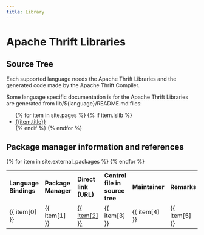 ```yaml
---
title: Library
---
```


# Apache Thrift Libraries

## Source Tree

Each supported language needs the Apache Thrift Libraries and the generated code made by the Apache Thrift Compiler.

Some language specific documentation is for the Apache Thrift Libraries are generated from lib/${language}/README.md files:

<ul>
{% for item in site.pages %}
{% if item.islib %}
  <li><a href="{{item.url}}">{{item.title}}</a></li>
{% endif %}
{% endfor %}
</ul>

## Package manager information and references

<!-- place table outside filter/endfilter -->
<div class="packages">
    <table class="table table-bordered table-striped">
        <tbody>
        <tr>
            <td><b>Language Bindings</b></td>
            <td><b>Package Manager</b></td>
            <td><b>Direct link (URL)</b></td>
            <td><b>Control file in source tree</b></td>
            <td><b>Maintainer</b></td>
            <td><b>Remarks</b></td>
        </tr>
        {% for item in site.external_packages %}
        <tr class="">
            <td class="language">{{ item[0] }}</td>
            <td class="packman">{{ item[1] }}</td>
            <td class="packurl"><a href="{{ item[2] }}">{{ item[2] }}</a></td>
            <td class="ctrlfile">{{ item[3] }}</td>
            <td class="maintainer">{{ item[4] }}</td>
            <td class="remarks">{{ item[5] }}</td>
        </tr>
        {% endfor %}
        </tbody>
    </table>
</div>


